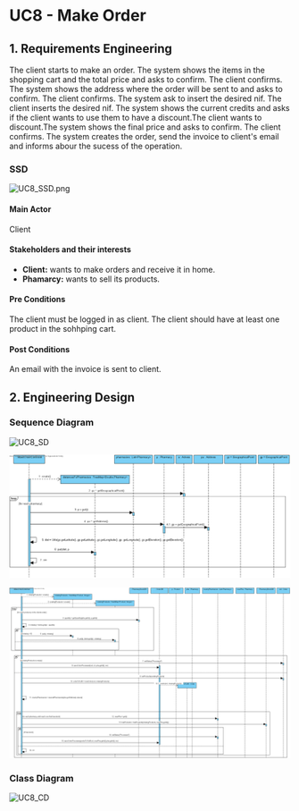 # UC8 - Make Order

## 1. Requirements Engineering

The client starts to make an order. The system shows the items in the shopping cart and the total price and asks to confirm. The client confirms. The system shows the address where the order will be sent to and asks to confirm. The client confirms. The system ask to insert the desired nif. The client inserts the desired nif. The system shows the current credits and asks if the client wants to use them to have a discount.The client wants to discount.The system shows the final price and asks to confirm. The client confirms. The system creates the order, send the invoice to client's email and informs abour the sucess of the operation.
### SSD
![UC8_SSD.png](UC8_SSD.png)

#### Main Actor

Client

#### Stakeholders and their interests
* **Client:** wants to make orders and receive it in home.
* **Phamarcy:** wants to sell its products.


#### Pre Conditions
The client must be logged in as client.
The client should have at least one product in the sohhping cart.

#### Post Conditions
An email with the invoice is sent to client.

## 2. Engineering Design

### Sequence Diagram

![UC8_SD](UC8_SD.png)

![NearestPharmacies_SD](SD_NearestPharmacies.png)

![CheckPharmacyStock_SD](SD_CheckPharmacyStock.png)




### Class Diagram

![UC8_CD](UC8_CD.png)